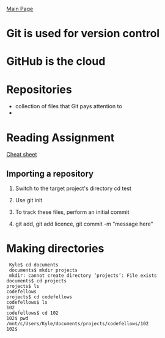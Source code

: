 [Main Page](https://averion305.github.io/reading-notes/)

# Git is used for version control

# GitHub is the cloud

# Repositories

- collection of files that Git pays attention to
-
# Reading Assignment
[Cheat sheet](https://blog.udemy.com/git-tutorial-a-comprehensive-guide/)
## Importing a repository

1. Switch to the target project's directory cd test

1. Use git init

1. To track these files, perform an initial commit 

1. git add, git add licence, git commit -m "message here"

# Making directories
```
 Kyle$ cd documents
 documents$ mkdir projects
 mkdir: cannot create directory ‘projects’: File exists
documents$ cd projects
projects$ ls
codefellows
projects$ cd codefellows
codefellows$ ls
102
codefellows$ cd 102
102$ pwd
/mnt/c/Users/Kyle/documents/projects/codefellows/102
102$
```
